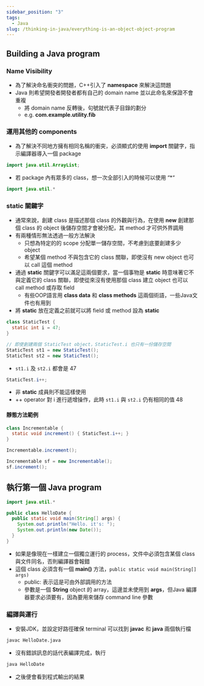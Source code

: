 ```yaml
---
sidebar_position: "3"
tags:
  - Java
slug: /thinking-in-java/everything-is-an-object-object-program
---
```

## Building a Java program

### Name Visibility
- 為了解決命名衝突的問題，C++引入了 **namespace** 來解決這問題
- Java 則希望開發者開發者都有自己的 domain name 並以此命名來保證不會重複
    - 將 domain name 反轉後，句號就代表子目錄的劃分
    - e.g. **com.example.utility.fib**
### 運用其他的 components

- 為了解決不同地方擁有相同名稱的衝突，必須顯式的使用 **import** 關鍵字，指示編譯器導入一個 package
```java
import java.util.ArrayList;
```

- 若 package 內有眾多的 class，想一次全部引入的時候可以使用 “*“    
```java
import java.util.*
```

### static 關鍵字
- 通常來說，創建 class 是描述那個 class 的外觀與行為，在使用 **new** 創建那個 class 的 object 後儲存空間才會被分配，其 method 才可供外界調用
- 有兩種情形無法透過一般方法解決
    - 只想為特定的的 scope 分配單一儲存空間，不考慮到底要創建多少 object
    - 希望某個 method 不與包含它的 class 關聯，即使沒有 new object 也可以 call 這個 method
- 通過 **static** 關鍵字可以滿足這兩個要求，當一個事物是 **static** 時意味著它不與定義它的 class 關聯，即使從來沒有使用那個 class 建立 object 也可以 call method 或存取 field
    - 有些OOP語言用 **class data** 和 **class methods** 這兩個術語，一些Java文件也有用到
- 將 **static** 放在定義之前就可以將 field 或 method 設為 **static**

```java
class StaticTest {
  static int i = 47;
}

// 即使創建兩個 StaticTest object，StaticTest.i 也只有一份儲存空間
StaticTest st1 = new StaticTest();
StaticTest st2 = new StaticTest();
```
- `st1.i` 及 `st2.i` 都會是 47

```java
StaticTest.i++;
```
- 非 **static** 成員則不能這樣使用
- ++ operator 對 i 進行遞增操作，此時 `st1.i` 與 `st2.i` 仍有相同的值 48

#### 靜態方法範例

```java
class Incrementable {
  static void increment() { StaticTest.i++; }
}

Incrementable.increment();

Incrementable sf = new Incrementable();
sf.increment();
```

## 執行第一個 Java program

```java
import java.util.*

public class HelloDate {
  public static void main(String[] args) {
    System.out.println("Hello. it's: ");
    System.out.println(new Date());
  }
}
```
- 如果是像現在一樣建立一個獨立運行的 process，文件中必須包含某個 class 與文件同名，否則編譯器會報錯
- 這個 class 必須含有一個 **main()** 方法，`public static void main(String[] args)`
    - public: 表示這是可由外部調用的方法
    - 參數是一個 **String** object 的 array，這邊並未使用到 **args**，但Java 編譯器要求必須要有，因為要用來儲存 command line 參數
### 編譯與運行

- 安裝JDK，並設定好路徑確保 terminal 可以找到 **javac** 和 **java** 兩個執行檔
```bash
javac HelloDate.java
```

- 沒有錯誤訊息的話代表編譯完成，執行
```bash
java HelloDate
```
- 之後便會看到程式輸出的結果